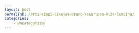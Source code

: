 ```yaml
---
layout: post
permalink: /arti-mimpi-dikejar-orang-kesurupan-kuda-lumping/
categories:
    - Uncategorized
---
```


